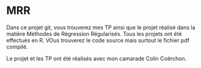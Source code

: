 # MRR

Dans ce projet git, vous trouverez mes TP ainsi que le projet réalisé dans la matière Méthodes de Régression Régularisés. Tous les projets ont été effectués en R. VOus trouverez le code source mais surtout le fichier pdf compilé.

Le projet et les TP ont été réalisés avec mon camarade Colin Coërchon. 
